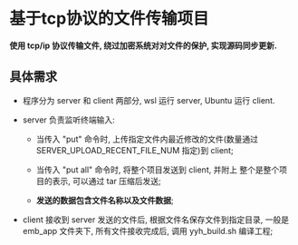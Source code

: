 <!--

 * @Description: 基于tcp协议的文件传输项目

 * @Author: TOTHTOT

 * @Date: 2024-04-01 16:10:24

 * @LastEditTime: 2024-04-01 16:26:39

 * @LastEditors: TOTHTOT

 * @FilePath: \tcp_transmit_file\README.md

-->

# 基于tcp协议的文件传输项目

**使用 tcp/ip 协议传输文件, 绕过加密系统对对文件的保护, 实现源码同步更新.**

## 具体需求

- 程序分为 server 和 client 两部分, wsl 运行 server, Ubuntu 运行 client.

- server 负责监听终端输入: 
  
  - 当传入 "put" 命令时, 上传指定文件内最近修改的文件(数量通过 SERVER_UPLOAD_RECENT_FILE_NUM 指定)到 client;
  
  - 当传入 "put all" 命令时, 将整个项目发送到 client, 并附上 整个是整个项目的表示, 可以通过 tar 压缩后发送;
  
  - **发送的数据包含文件名称以及文件数据**;

- client 接收到 server 发送的文件后, 根据文件名保存文件到指定目录, 一般是 emb_app 文件夹下, 所有文件接收完成后, 调用 yyh_build.sh 编译工程;


